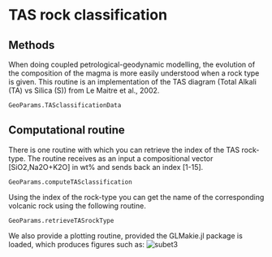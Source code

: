# TAS rock classification

## Methods
When doing coupled petrological-geodynamic modelling, the evolution of the composition of the magma is more easily understood when a rock type is given. This routine is an implementation of the TAS diagram (Total Alkali (TA) vs Silica (S)) from Le Maitre et al., 2002.

```@docs
GeoParams.TASclassificationData
```

## Computational routine
There is one routine with which you can retrieve the index of the TAS rock-type. The routine receives as an input a compositional vector [SiO2,Na2O+K2O] in wt% and sends back an index [1-15].


```@docs
GeoParams.computeTASclassification
```
Using the index of the rock-type you can get the name of the corresponding volcanic rock using the following routine.


```@docs
GeoParams.retrieveTASrockType
```

We also provide a plotting routine, provided the GLMakie.jl package is loaded, which produces figures such as:
![subet3](./assets/img/TAS_diagram.png)
